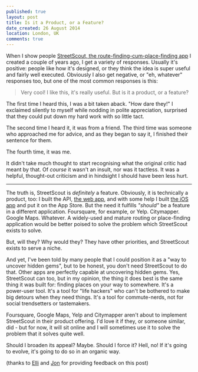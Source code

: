 ```yaml
---
published: true
layout: post
title: Is it a Product, or a Feature?
date_created: 26 August 2014
location: London, UK
comments: true
---
```


When I show people [StreetScout, the route-finding-cum-place-finding app](https://streetscout.io) I created a couple of years ago, I get a variety of responses. Usually it's positive: people like how it's designed, or they think the idea is super useful and fairly well executed. Obviously I also get negative, or "eh, whatever" responses too, but one of the most common responses is this:

> Very cool! I like this, it's really useful. But is it a product, or a feature?

The first time I heard this, I was a bit taken aback. "How dare they!" I exclaimed silently to myself while nodding in polite appreciation, surprised that they could put down my hard work with so little tact.

The second time I heard it, it was from a friend. The third time was someone who approached me for advice, and as they began to say it, I finished their sentence for them.

The fourth time, it was me.

It didn't take much thought to start recognising what the original critic had meant by that. Of *course* it wasn't an insult, nor was it tactless. It was a helpful, thought-out criticism and in hindsight I should have been less hurt.

---

The truth is, StreetScout is *definitely* a feature. Obviously, it is technically a product, too: I built the API, [the web app](https://streetscout.io), and with some help I built [the iOS app](http://streetscoutapp.com) and put it on the App Store. But the need it fulfills *"should"* be a feature in a different application. Foursquare, for example, or Yelp. Citymapper. Google Maps. Whatever. A widely-used and mature routing or place-finding application would be better poised to solve the problem which StreetScout exists to solve.

But, will they? Why would they? They have other priorities, and StreetScout exists to serve a niche.

And yet, I've been told by many people that I could position it as a "way to uncover hidden gems", but to be honest, you don't need StreetScout to do that. Other apps are perfectly capable at uncovering hidden gems. Yes, StreetScout can too, but in my opinion, the thing it does best is the same thing it was built for: finding places on your way to somewhere. It's a power-user tool. It's a tool for "life hackers" who can't be bothered to make big detours when they need things. It's a tool for commute-nerds, not for social trendsetters or tastemakers.

Foursquare, Google Maps, Yelp and Citymapper aren't about to implement StreetScout in their product offering. I'd love it if they, or someone similar, did - but for now, it will sit online and I will sometimes use it to solve the problem that it solves quite well.

Should I broaden its appeal? Maybe. Should I force it? Hell, no! If it's going to evolve, it's going to do so in an organic way.

(thanks to [Elli](https://twitter.com/elli_thomas) and [Jon](https://twitter.com/jonfinerty) for providing feedback on this post)
